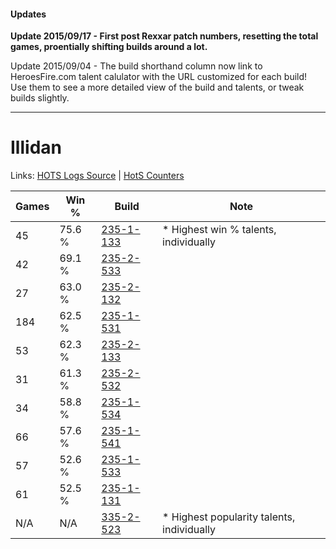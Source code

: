 #### Updates
**Update 2015/09/17 - First post Rexxar patch numbers, resetting the total games, proentially shifting builds around a lot.**

Update 2015/09/04 - The build shorthand column now link to HeroesFire.com talent calulator with the URL customized for each build!  
Use them to see a more detailed view of the build and talents, or tweak builds slightly.

***

# Illidan

Links: [HOTS Logs Source](https://www.hotslogs.com/Sitewide/HeroDetails?Hero=Illidan) | [HotS Counters](http://hotscounters.com/#/hero/Illidan)

Games  | Win %  | Build     | Note
-----  | -----  | -----     | ----
45     | 75.6 % | [235-1-133](http://www.heroesfire.com/hots/talent-calculator/illidan#l7QT) | * Highest win % talents, individually
42     | 69.1 % | [235-2-533](http://www.heroesfire.com/hots/talent-calculator/illidan#l7mL) | 
27     | 63.0 % | [235-2-132](http://www.heroesfire.com/hots/talent-calculator/illidan#l7g4) | 
184    | 62.5 % | [235-1-531](http://www.heroesfire.com/hots/talent-calculator/illidan#l7Wh) | 
53     | 62.3 % | [235-2-133](http://www.heroesfire.com/hots/talent-calculator/illidan#l7g5) | 
31     | 61.3 % | [235-2-532](http://www.heroesfire.com/hots/talent-calculator/illidan#l7mK) | 
34     | 58.8 % | [235-1-534](http://www.heroesfire.com/hots/talent-calculator/illidan#l7Wk) | 
66     | 57.6 % | [235-1-541](http://www.heroesfire.com/hots/talent-calculator/illidan#l7Wr) | 
57     | 52.6 % | [235-1-533](http://www.heroesfire.com/hots/talent-calculator/illidan#l7Wj) | 
61     | 52.5 % | [235-1-131](http://www.heroesfire.com/hots/talent-calculator/illidan#l7QR) | 
N/A    | N/A    | [335-2-523](http://www.heroesfire.com/hots/talent-calculator/illidan#oxvB) | * Highest popularity talents, individually
